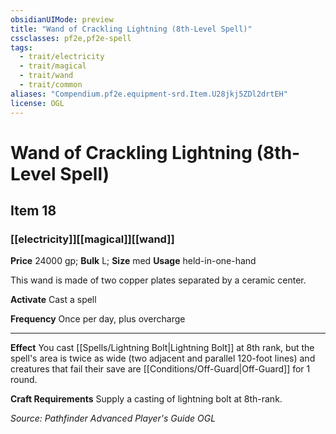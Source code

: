 ```yaml
---
obsidianUIMode: preview
title: "Wand of Crackling Lightning (8th-Level Spell)"
cssclasses: pf2e,pf2e-spell
tags:
  - trait/electricity
  - trait/magical
  - trait/wand
  - trait/common
aliases: "Compendium.pf2e.equipment-srd.Item.U28jkj5ZDl2drtEH"
license: OGL
---
```

# Wand of Crackling Lightning (8th-Level Spell)
## Item 18
### [[electricity]][[magical]][[wand]]


**Price** 24000 gp; 
**Bulk** L; **Size** med
**Usage** held-in-one-hand

This wand is made of two copper plates separated by a ceramic center.

**Activate** Cast a spell

**Frequency** Once per day, plus overcharge

* * *

**Effect** You cast [[Spells/Lightning Bolt|Lightning Bolt]] at 8th rank, but the spell's area is twice as wide (two adjacent and parallel 120-foot lines) and creatures that fail their save are [[Conditions/Off-Guard|Off-Guard]] for 1 round.

**Craft Requirements** Supply a casting of lightning bolt at 8th-rank.

*Source: Pathfinder Advanced Player's Guide*
*OGL*
